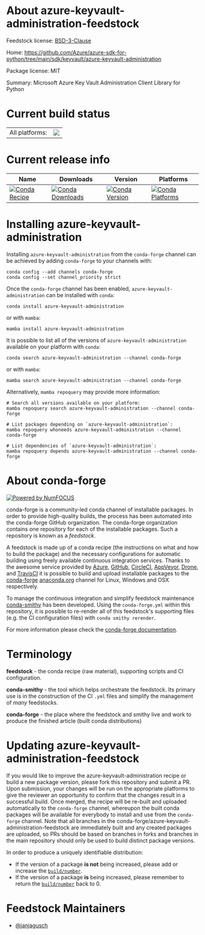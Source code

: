 About azure-keyvault-administration-feedstock
=============================================

Feedstock license: [BSD-3-Clause](https://github.com/conda-forge/azure-keyvault-administration-feedstock/blob/main/LICENSE.txt)

Home: https://github.com/Azure/azure-sdk-for-python/tree/main/sdk/keyvault/azure-keyvault-administration

Package license: MIT

Summary: Microsoft Azure Key Vault Administration Client Library for Python

Current build status
====================


<table><tr><td>All platforms:</td>
    <td>
      <a href="https://dev.azure.com/conda-forge/feedstock-builds/_build/latest?definitionId=25647&branchName=main">
        <img src="https://dev.azure.com/conda-forge/feedstock-builds/_apis/build/status/azure-keyvault-administration-feedstock?branchName=main">
      </a>
    </td>
  </tr>
</table>

Current release info
====================

| Name | Downloads | Version | Platforms |
| --- | --- | --- | --- |
| [![Conda Recipe](https://img.shields.io/badge/recipe-azure--keyvault--administration-green.svg)](https://anaconda.org/conda-forge/azure-keyvault-administration) | [![Conda Downloads](https://img.shields.io/conda/dn/conda-forge/azure-keyvault-administration.svg)](https://anaconda.org/conda-forge/azure-keyvault-administration) | [![Conda Version](https://img.shields.io/conda/vn/conda-forge/azure-keyvault-administration.svg)](https://anaconda.org/conda-forge/azure-keyvault-administration) | [![Conda Platforms](https://img.shields.io/conda/pn/conda-forge/azure-keyvault-administration.svg)](https://anaconda.org/conda-forge/azure-keyvault-administration) |

Installing azure-keyvault-administration
========================================

Installing `azure-keyvault-administration` from the `conda-forge` channel can be achieved by adding `conda-forge` to your channels with:

```
conda config --add channels conda-forge
conda config --set channel_priority strict
```

Once the `conda-forge` channel has been enabled, `azure-keyvault-administration` can be installed with `conda`:

```
conda install azure-keyvault-administration
```

or with `mamba`:

```
mamba install azure-keyvault-administration
```

It is possible to list all of the versions of `azure-keyvault-administration` available on your platform with `conda`:

```
conda search azure-keyvault-administration --channel conda-forge
```

or with `mamba`:

```
mamba search azure-keyvault-administration --channel conda-forge
```

Alternatively, `mamba repoquery` may provide more information:

```
# Search all versions available on your platform:
mamba repoquery search azure-keyvault-administration --channel conda-forge

# List packages depending on `azure-keyvault-administration`:
mamba repoquery whoneeds azure-keyvault-administration --channel conda-forge

# List dependencies of `azure-keyvault-administration`:
mamba repoquery depends azure-keyvault-administration --channel conda-forge
```


About conda-forge
=================

[![Powered by
NumFOCUS](https://img.shields.io/badge/powered%20by-NumFOCUS-orange.svg?style=flat&colorA=E1523D&colorB=007D8A)](https://numfocus.org)

conda-forge is a community-led conda channel of installable packages.
In order to provide high-quality builds, the process has been automated into the
conda-forge GitHub organization. The conda-forge organization contains one repository
for each of the installable packages. Such a repository is known as a *feedstock*.

A feedstock is made up of a conda recipe (the instructions on what and how to build
the package) and the necessary configurations for automatic building using freely
available continuous integration services. Thanks to the awesome service provided by
[Azure](https://azure.microsoft.com/en-us/services/devops/), [GitHub](https://github.com/),
[CircleCI](https://circleci.com/), [AppVeyor](https://www.appveyor.com/),
[Drone](https://cloud.drone.io/welcome), and [TravisCI](https://travis-ci.com/)
it is possible to build and upload installable packages to the
[conda-forge](https://anaconda.org/conda-forge) [anaconda.org](https://anaconda.org/)
channel for Linux, Windows and OSX respectively.

To manage the continuous integration and simplify feedstock maintenance
[conda-smithy](https://github.com/conda-forge/conda-smithy) has been developed.
Using the ``conda-forge.yml`` within this repository, it is possible to re-render all of
this feedstock's supporting files (e.g. the CI configuration files) with ``conda smithy rerender``.

For more information please check the [conda-forge documentation](https://conda-forge.org/docs/).

Terminology
===========

**feedstock** - the conda recipe (raw material), supporting scripts and CI configuration.

**conda-smithy** - the tool which helps orchestrate the feedstock.
                   Its primary use is in the construction of the CI ``.yml`` files
                   and simplify the management of *many* feedstocks.

**conda-forge** - the place where the feedstock and smithy live and work to
                  produce the finished article (built conda distributions)


Updating azure-keyvault-administration-feedstock
================================================

If you would like to improve the azure-keyvault-administration recipe or build a new
package version, please fork this repository and submit a PR. Upon submission,
your changes will be run on the appropriate platforms to give the reviewer an
opportunity to confirm that the changes result in a successful build. Once
merged, the recipe will be re-built and uploaded automatically to the
`conda-forge` channel, whereupon the built conda packages will be available for
everybody to install and use from the `conda-forge` channel.
Note that all branches in the conda-forge/azure-keyvault-administration-feedstock are
immediately built and any created packages are uploaded, so PRs should be based
on branches in forks and branches in the main repository should only be used to
build distinct package versions.

In order to produce a uniquely identifiable distribution:
 * If the version of a package **is not** being increased, please add or increase
   the [``build/number``](https://docs.conda.io/projects/conda-build/en/latest/resources/define-metadata.html#build-number-and-string).
 * If the version of a package **is** being increased, please remember to return
   the [``build/number``](https://docs.conda.io/projects/conda-build/en/latest/resources/define-metadata.html#build-number-and-string)
   back to 0.

Feedstock Maintainers
=====================

* [@janjagusch](https://github.com/janjagusch/)

